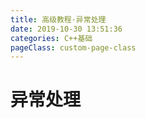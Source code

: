 ```yaml
---
title: 高级教程·异常处理
date: 2019-10-30 13:51:36
categories: C++基础
pageClass: custom-page-class
---
```

# 异常处理